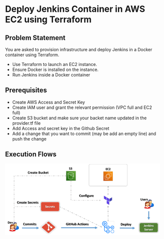 # Deploy Jenkins Container in AWS EC2 using Terraform


## Problem Statement

You are asked to provision infrastructure and deploy Jenkins in a Docker container using Terraform.

- Use Terraform to launch an EC2 instance.
- Ensure Docker is installed on the instance.
- Run Jenkins inside a Docker container



## Prerequisites

- Create AWS Access and Secret Key
- Create IAM user and grant the relevant permission (VPC full and EC2 full)
- Create S3 bucket and make sure your backet name updated in the provider.tf file
- Add Access and secret key in the Github Secret 
- Add a change that you want to commit (may be add an empty line) and push the change


## Execution Flows

![Execution flow diagram](./Execution_flow.png)